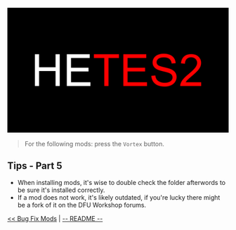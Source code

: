 ![HyperEssentials Branding](https://raw.githubusercontent.com/Biblioklept/hyperessentials/main/img/hetes2.png)

> For the following mods: press the `Vortex` button.

## Tips - Part 5

- When installing mods, it's wise to double check the folder afterwords to be sure it's installed correctly.
- If a mod does not work, it's likely outdated, if you're lucky there might be a fork of it on the DFU Workshop forums.

[<< Bug Fix Mods](./part3.md) | 
[-- README --](./README.md)
